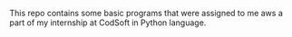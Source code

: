 This repo contains some basic programs that were assigned to me aws a part of my internship at CodSoft in Python language.
